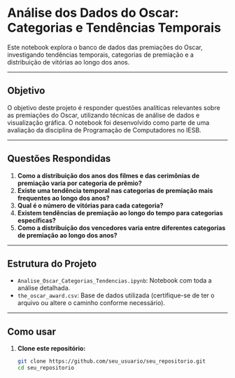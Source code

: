 # Análise dos Dados do Oscar: Categorias e Tendências Temporais

Este notebook explora o banco de dados das premiações do Oscar, investigando tendências temporais, categorias de premiação e a distribuição de vitórias ao longo dos anos.

---

## Objetivo

O objetivo deste projeto é responder questões analíticas relevantes sobre as premiações do Oscar, utilizando técnicas de análise de dados e visualização gráfica. O notebook foi desenvolvido como parte de uma avaliação da disciplina de Programação de Computadores no IESB.

---

## Questões Respondidas

1. **Como a distribuição dos anos dos filmes e das cerimônias de premiação varia por categoria de prêmio?**
2. **Existe uma tendência temporal nas categorias de premiação mais frequentes ao longo dos anos?**
3. **Qual é o número de vitórias para cada categoria?**
4. **Existem tendências de premiação ao longo do tempo para categorias específicas?**
5. **Como a distribuição dos vencedores varia entre diferentes categorias de premiação ao longo dos anos?**

---

## Estrutura do Projeto

- `Analise_Oscar_Categorias_Tendencias.ipynb`: Notebook com toda a análise detalhada.
- `the_oscar_award.csv`: Base de dados utilizada (certifique-se de ter o arquivo ou altere o caminho conforme necessário).

---

## Como usar

1. **Clone este repositório:**
   ```bash
   git clone https://github.com/seu_usuario/seu_repositorio.git
   cd seu_repositorio
